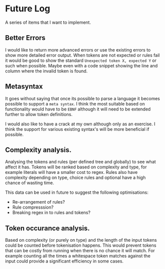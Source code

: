 # Future Log

A series of items that I want to implement.

## Better Errors

I would like to return more advanced errors or use the existing errors to show more detailed error output. When tokens are not expected or rules fail it would be good to show the standard `Unexpected token X, expected Y` or such when possible. Maybe even with a code snippet showing the line and column where the invalid token is found.

## Metasyntax

It goes without saying that once its possible to parse a language it becomes possible to support a `meta syntax`. I think the most suitable based on functionality would have to be `EBNF` although it will need to be extended further to allow token definitions.

I would also like to have a crack at my own although only as an exercise. I think the support for various existing syntax's will be more beneficial if possible.

## Complexity analysis.

Analysing the tokens and rules (per defined tree and globally) to see what affect it has.
Tokens will be ranked based on complexity and type, for example literals will have a smaller cost to regex.
Rules also have complexity depending on type, choice rules and optional have a high chance of wasting time.

This data can be used in future to suggest the following optimisations:
* Re-arrangement of rules?
* Rule compresssion?
* Breaking regex in to rules and tokens?

## Token occurance analysis.

Based on complexity (or purely on type) and the length of the input tokens could be counted before tokenisation happens.
This would prevent tokens that can be costly from running when there is no chance it will match.
For example counting all the times a whitespace token matches against the input could provide a significant efficiency in some cases.
